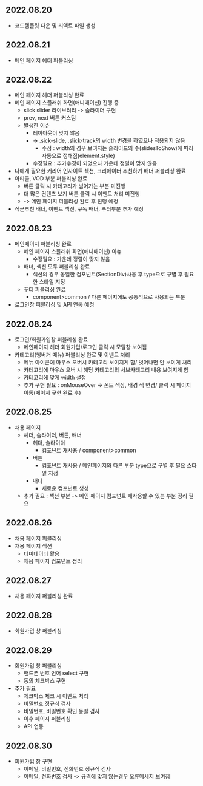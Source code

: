 ## 2022.08.20

- 코드템플릿 다운 및 리액트 파일 생성

## 2022.08.21

- 메인 페이지 헤더 퍼블리싱

## 2022.08.22

- 메인 페이지 헤더 퍼블리싱 완료
- 메인 페이지 스플래쉬 화면(애니매이션) 진행 중
  - slick slider 라이브러리 -> 슬라이더 구현
  - prev, next 버튼 커스텀
  - 발생한 이슈
    - 레이아웃이 맞지 않음
    - -> .sick-slide, .slick-track의 width 변경을 하였으나 적용되지 않음
      - 수정 : width의 경우 보여지는 슬라이드의 수(slidesToShow)에 따라 자동으로 정해짐(element.style)
    - 수정필요 : 추가수정이 되었으나 가운데 정렬이 맞지 않음
- 나에게 필요한 커리어 인사이트 섹션, 크리에이터 추천하기 배너 퍼블리싱 완료
- 아티클, VOD 부분 퍼블리싱 완료
  - 버튼 클릭 시 카테고리가 넘어가는 부분 미진행
  - 더 많은 컨텐츠 보기 버튼 클릭 시 이벤트 처리 미진행
  - -> 메인 페이지 퍼블리싱 완료 후 진행 예정
- 직군추천 배너, 이벤트 섹션, 구독 배너, 푸터부분 추가 예정

## 2022.08.23

- 메인페이지 퍼블리싱 완료
  - 메인 페이지 스플래쉬 화면(애니매이션) 이슈
    - 수정필요 : 가운데 정렬이 맞지 않음
  - 배너, 섹션 모두 퍼블리싱 완료
    - 섹션의 경우 동일한 컴포넌트(SectionDiv)사용 후 type으로 구별 후 필요한 스타일 지정
  - 푸터 퍼블리싱 완료
    - component>common / 다른 페이지에도 공통적으로 사용되는 부분
- 로그인창 퍼블리싱 및 API 연동 예정

## 2022.08.24

- 로그인/회원가입창 퍼블리싱 완료
  - 메인페이지 헤더 회원가입/로그인 클릭 시 모달창 보여짐
- 카테고리(행버거 메뉴) 퍼블리싱 완료 및 이벤트 처리
  - 메뉴 아이콘에 마우스 오버시 카테고리 보여지게 함/ 벗어나면 안 보이게 처리
  - 카테고리에 마우스 오버 시 해당 카테고리의 서브카테고리 내용 보여지게 함
  - 카테고리에 맞게 width 설정
  - 추가 구현 필요 : onMouseOver -> 폰트 색상, 배경 색 변경/ 클릭 시 페이지 이동(페이지 구현 완료 후)

## 2022.08.25

- 채용 페이지
  - 헤더, 슬라이더, 버튼, 배너
    - 헤더, 슬라이더
      - 컴포넌트 재사용 / component>common
    - 버튼
      - 컴포넌트 재사용 / 메인페이지와 다른 부분 type으로 구별 후 필요 스타일 지정
    - 배너
      - 새로운 컴포넌트 생성
  - 추가 필요 : 섹션 부분 -> 메인 페이지 컴포넌트 재사용할 수 있는 부분 정리 필요

## 2022.08.26

- 채용 페이지 퍼블리싱
- 채용 페이지 섹션
  - 더미데이터 활용
  - 채용 페이지 컴포넌트 정리

## 2022.08.27

- 채용 페이지 퍼블리싱 완료

## 2022.08.28

- 회원가입 창 퍼블리싱

## 2022.08.29

- 회원가입 창 퍼블리싱
  - 핸드폰 번호 언어 select 구현
  - 동의 체크박스 구현
- 추가 필요
  - 체크박스 체크 시 이벤트 처리
  - 비밀번호 정규식 검사
  - 비밀번호, 비밀번호 확인 동일 검사
  - 이후 페이지 퍼블리싱
  - API 연동

## 2022.08.30

- 회원가입 창 구현
  - 이메일, 비밀번호, 전화번호 정규식 검사
  - 이메일, 전화번호 검사 -> 규격에 맞지 않는경우 오류메세지 보여짐

